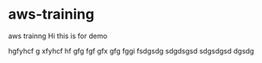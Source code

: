 # aws-training
aws trainng
Hi this is for demo


hgfyhcf
g
xfyhcf
hf
gfg
fgf
gfx
gfg
fggi
fsdgsdg
sdgdsgsd
sdgsdgsd
dgsdg
